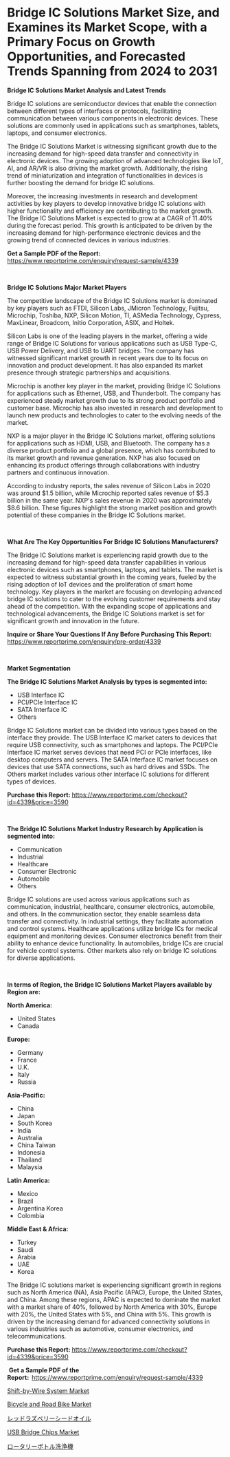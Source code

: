 <p><h1>Bridge IC Solutions Market Size, and Examines its Market Scope, with a Primary Focus on Growth Opportunities, and Forecasted Trends Spanning from 2024 to 2031</h1></p><p><strong>Bridge IC Solutions Market Analysis and Latest Trends</strong></p>
<p><p>Bridge IC solutions are semiconductor devices that enable the connection between different types of interfaces or protocols, facilitating communication between various components in electronic devices. These solutions are commonly used in applications such as smartphones, tablets, laptops, and consumer electronics.</p><p>The Bridge IC Solutions Market is witnessing significant growth due to the increasing demand for high-speed data transfer and connectivity in electronic devices. The growing adoption of advanced technologies like IoT, AI, and AR/VR is also driving the market growth. Additionally, the rising trend of miniaturization and integration of functionalities in devices is further boosting the demand for bridge IC solutions.</p><p>Moreover, the increasing investments in research and development activities by key players to develop innovative bridge IC solutions with higher functionality and efficiency are contributing to the market growth. The Bridge IC Solutions Market is expected to grow at a CAGR of 11.40% during the forecast period. This growth is anticipated to be driven by the increasing demand for high-performance electronic devices and the growing trend of connected devices in various industries.</p></p>
<p><strong>Get a Sample PDF of the Report:&nbsp;</strong> <a href="https://www.reportprime.com/enquiry/request-sample/4339">https://www.reportprime.com/enquiry/request-sample/4339</a></p>
<p>&nbsp;</p>
<p><strong>Bridge IC Solutions Major Market Players</strong></p>
<p><p>The competitive landscape of the Bridge IC Solutions market is dominated by key players such as FTDI, Silicon Labs, JMicron Technology, Fujitsu, Microchip, Toshiba, NXP, Silicon Motion, TI, ASMedia Technology, Cypress, MaxLinear, Broadcom, Initio Corporation, ASIX, and Holtek.</p><p>Silicon Labs is one of the leading players in the market, offering a wide range of Bridge IC Solutions for various applications such as USB Type-C, USB Power Delivery, and USB to UART bridges. The company has witnessed significant market growth in recent years due to its focus on innovation and product development. It has also expanded its market presence through strategic partnerships and acquisitions.</p><p>Microchip is another key player in the market, providing Bridge IC Solutions for applications such as Ethernet, USB, and Thunderbolt. The company has experienced steady market growth due to its strong product portfolio and customer base. Microchip has also invested in research and development to launch new products and technologies to cater to the evolving needs of the market.</p><p>NXP is a major player in the Bridge IC Solutions market, offering solutions for applications such as HDMI, USB, and Bluetooth. The company has a diverse product portfolio and a global presence, which has contributed to its market growth and revenue generation. NXP has also focused on enhancing its product offerings through collaborations with industry partners and continuous innovation.</p><p>According to industry reports, the sales revenue of Silicon Labs in 2020 was around $1.5 billion, while Microchip reported sales revenue of $5.3 billion in the same year. NXP's sales revenue in 2020 was approximately $8.6 billion. These figures highlight the strong market position and growth potential of these companies in the Bridge IC Solutions market.</p></p>
<p>&nbsp;</p>
<p><strong>What Are The Key Opportunities For Bridge IC Solutions Manufacturers?</strong></p>
<p><p>The Bridge IC Solutions market is experiencing rapid growth due to the increasing demand for high-speed data transfer capabilities in various electronic devices such as smartphones, laptops, and tablets. The market is expected to witness substantial growth in the coming years, fueled by the rising adoption of IoT devices and the proliferation of smart home technology. Key players in the market are focusing on developing advanced bridge IC solutions to cater to the evolving customer requirements and stay ahead of the competition. With the expanding scope of applications and technological advancements, the Bridge IC Solutions market is set for significant growth and innovation in the future.</p></p>
<p><strong>Inquire or Share Your Questions If Any Before Purchasing This Report:</strong> <a href="https://www.reportprime.com/enquiry/pre-order/4339">https://www.reportprime.com/enquiry/pre-order/4339</a></p>
<p>&nbsp;</p>
<p><strong>Market Segmentation</strong></p>
<p><strong>The Bridge IC Solutions Market Analysis by types is segmented into:</strong></p>
<p><ul><li>USB Interface IC</li><li>PCI/PCIe Interface IC</li><li>SATA Interface IC</li><li>Others</li></ul></p>
<p><p>Bridge IC Solutions market can be divided into various types based on the interface they provide. The USB Interface IC market caters to devices that require USB connectivity, such as smartphones and laptops. The PCI/PCIe Interface IC market serves devices that need PCI or PCIe interfaces, like desktop computers and servers. The SATA Interface IC market focuses on devices that use SATA connections, such as hard drives and SSDs. The Others market includes various other interface IC solutions for different types of devices.</p></p>
<p><strong>Purchase this Report:&nbsp;</strong><a href="https://www.reportprime.com/checkout?id=4339&price=3590">https://www.reportprime.com/checkout?id=4339&price=3590</a></p>
<p>&nbsp;</p>
<p><strong>The Bridge IC Solutions Market Industry Research by Application is segmented into:</strong></p>
<p><ul><li>Communication</li><li>Industrial</li><li>Healthcare</li><li>Consumer Electronic</li><li>Automobile</li><li>Others</li></ul></p>
<p><p>Bridge IC solutions are used across various applications such as communication, industrial, healthcare, consumer electronics, automobile, and others. In the communication sector, they enable seamless data transfer and connectivity. In industrial settings, they facilitate automation and control systems. Healthcare applications utilize bridge ICs for medical equipment and monitoring devices. Consumer electronics benefit from their ability to enhance device functionality. In automobiles, bridge ICs are crucial for vehicle control systems. Other markets also rely on bridge IC solutions for diverse applications.</p></p>
<p>&nbsp;</p>
<p><strong>In terms of Region, the Bridge IC Solutions Market Players available by Region are:</strong></p>
<p>
    <p> <strong> North America: </strong>
        <ul>
            <li>United States</li>
            <li>Canada</li>
        </ul>
        </p> 
    <p> <strong> Europe: </strong>
        <ul>
            <li>Germany</li>
            <li>France</li>
            <li>U.K.</li>
            <li>Italy</li>
            <li>Russia</li>
        </ul>
        </p> 
    <p> <strong> Asia-Pacific: </strong>
        <ul>
            <li>China</li>
            <li>Japan</li>
            <li>South Korea</li>
            <li>India</li>
            <li>Australia</li>
            <li>China Taiwan</li>
            <li>Indonesia</li>
            <li>Thailand</li>
            <li>Malaysia</li>
        </ul>
        </p> 
    <p> <strong> Latin America: </strong>
        <ul>
            <li>Mexico</li>
            <li>Brazil</li>
            <li>Argentina Korea</li>
            <li>Colombia</li>
        </ul>
        </p> 
    <p> <strong> Middle East & Africa: </strong>
        <ul>
            <li>Turkey</li>
            <li>Saudi</li>
            <li>Arabia</li>
            <li>UAE</li>
            <li>Korea</li>
        </ul>
    </p>
    </p>
<p><p>The Bridge IC solutions market is experiencing significant growth in regions such as North America (NA), Asia Pacific (APAC), Europe, the United States, and China. Among these regions, APAC is expected to dominate the market with a market share of 40%, followed by North America with 30%, Europe with 20%, the United States with 5%, and China with 5%. This growth is driven by the increasing demand for advanced connectivity solutions in various industries such as automotive, consumer electronics, and telecommunications.</p></p>
<p><strong>Purchase this Report: </strong><a href="https://www.reportprime.com/checkout?id=4339&price=3590">https://www.reportprime.com/checkout?id=4339&price=3590</a></p>
<p>&nbsp;<strong>Get a Sample PDF of the Report:&nbsp;&nbsp;</strong><a href="https://www.reportprime.com/enquiry/request-sample/4339">https://www.reportprime.com/enquiry/request-sample/4339</a></p>
<p><strong></strong></p>
<p><p><a href="https://issuu.com/reportprime-2/docs/shift-by-wire-system-market-size-2030.pptx">Shift-by-Wire System Market</a></p><p><a href="https://issuu.com/reportprime-2/docs/bicycle-and-road-bike-market-size-2030.pptx">Bicycle and Road Bike Market</a></p><p><a href="https://github.com/hilmi-2a/Market-Research-Report-List-1/blob/main/522521515129.md">レッドラズベリーシードオイル</a></p><p><a href="https://github.com/jerrycopelandthomaswsqd8q/Market-Research-Report-List-2/blob/main/usb-bridge-chips-market.md">USB Bridge Chips Market</a></p><p><a href="https://github.com/jkjreqjscoxx7/Market-Research-Report-List-1/blob/main/349508715128.md">ロータリーボトル洗浄機</a></p></p>